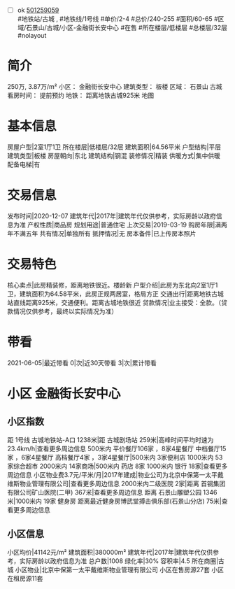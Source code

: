 - [ ] ok [501259059](https://bj.5i5j.com/ershoufang/501259059.html)  
 #地铁站/古城 ,  #地铁线/1号线
#单价/2-4 #总价/240-255 #面积/60-65   #区域/石景山/古城/小区-金融街长安中心 #在售 #所在楼层/低楼层 #总楼层/32层 #nolayout 
# 简介 
 250万,  3.87万/m² 
小区： 金融街长安中心
建筑类型： 板楼
区域： 石景山 古城
看房时间： 提前预约
地铁： 距离地铁古城925米 地图
# 基本信息 
 房屋户型|2室1厅1卫
所在楼层|低楼层/32层
建筑面积|64.56平米
户型结构|平层
建筑类型|板楼
房屋朝向|东北
建筑结构|钢混
装修情况|精装
供暖方式|集中供暖
配备电梯|有
# 交易信息 
 发布时间|2020-12-07
建筑年代|2017年|建筑年代仅供参考，实际房龄以政府信息为准
产权性质|商品房
规划用途|普通住宅
上次交易|2019-03-19
购房年限|满两年不满五年
共有情况|单独所有
抵押情况|无
房本备件|已上传房本照片
# 交易特色 
 核心卖点|此房精装修，距离地铁很近。楼龄新
户型介绍|此房为东北向2室1厅1卫，建筑面积为64.58平米，此房正规两居室，格局方正
交通出行|距离地铁古城站直线距离925米，交通便利。距离古城地铁很近
贷款情况|业主接受：全款。（贷款情况仅供参考，最终以实际情况为准）
# 带看 
 2021-06-05|最近带看	 0|次|近30天带看	 3|次|累计带看
# 小区 金融街长安中心
## 小区指数 
 距 1号线 古城地铁站-A口 1238米|距 古城剧场站 259米|高峰时间平均时速为23.4km/h|查看更多周边信息
500米内 平价餐厅106家 ，8家4星餐厅
中档餐厅15家 ，6家4星餐厅
高档餐厅4家 ，3家4星餐厅|500米内 3家便利店
1000米内 53家综合超市
2000米内 14家商场|500米内 药店 8家
1000米内 银行 18家|查看更多周边信息
小区物业费3.7元/平米/月|2017年建成|物业公司为北京中保第一太平戴维斯物业管理有限公司|查看更多周边信息
2000米内二级医院 2家|距离 首钢集团有限公司矿山医院(二甲)  367米|查看更多周边信息
距离 石景山雕塑公园 1346米|1000米内 19家 健身房
距离最近健身房博武堂搏击俱乐部(石景山分店) 75米|查看更多周边信息
## 小区信息 
 小区均价|41142元/m²
建筑面积|380000m²
建筑年代|2017年|建筑年代仅供参考，实际房龄以政府信息为准
总户数|1008
绿化率|30%
容积率|4.5
所在商圈|古城
小区物业|北京中保第一太平戴维斯物业管理有限公司
小区在售房源27套
小区在租房源11套
